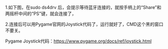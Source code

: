 1.如下图，在sudo ds4drv 后，会提示等待蓝牙连接的，就按手柄上的“Share”和两摇杆中间的“PS”键，就会连接了，

2.连接后可以用Pygame官网的Joystick代码了，运行就好了，CMD这个黑的窗口不要关。

Pygame Joystick代码：https://www.pygame.org/docs/ref/joystick.html


